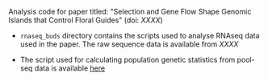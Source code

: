 Analysis code for paper titled:
"Selection and Gene Flow Shape Genomic Islands that Control Floral Guides" 
(doi: _XXXX_)

* `rnaseq_buds` directory contains the scripts used to analyse RNAseq data used in the paper. 
The raw sequence data is available from _XXXX_

* The script used for calculating population genetic statistics from pool-seq 
data is available [here](https://github.com/dfield007/slidingWindows)

